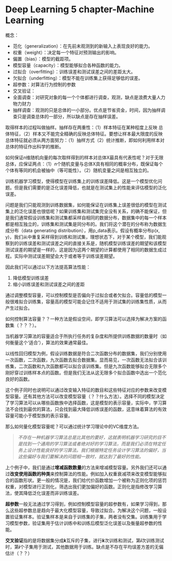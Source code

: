 # Deep Learning 5 chapter-Machine Learning

概念：

- 范化（generalization）：在先前未观测到的新输入上表现良好的能力。
- 权重（weight）：决定每一个特征对预测输出的影响。
- 偏置（bias）：模型的截距项。
- 模型容量（capacity）：模型能够拟合各种函数的能力。
- 过拟合（overfitting）：训练误差和测试误差之间的差距太大。
- 欠拟合（underfitting）：模型不能在训练集上获得足够低的误差。
- 超参数：对算法行为控制的参数
- 交叉验证：
- 全面调查：对研究对象的每一个个体都进行调查，观测，缺点是浪费大量人力物力财力
- 抽样调查：观测的只是总体的一小部分。优点是节省资金，时间，因为抽样调查只是调查总体的一部分，所以缺点是存在抽样误差。


取得样本的过程叫做抽样。抽样存在两重性：（1）样本特征在某种程度上反映 总体特征，（2）样本又不能完全精确的反映总体特征。要想让样本最大限度的反映总体特征就必须从两方面努力：（1）抽样方式（2）统计推断，即如何利用样本对总体的特征作出科学的推断。

如何保证*n*维随机向量的每次取样得到的样本对总体X最具有代表性呢？对于无限总体，应保证两点：（1）*n*个随机变量与总体X具有相同的概率分布，既保证每个个体有等同的机会被抽中（等可能性）。（2）随机变量之间是相互独立的。

训练机器学习模型，使得模型在训练集上的训练误差降低。这是一个模型优化问题。但是我们需要的是泛化误差降低，也就是在测试集上的性能来评估模型的泛化误差。

问题是我们只能观测到训练数据集，如何能保证在训练集上误差很低的模型在测试集上的泛化误差也很低呢？如果训练集和测试集完全没有关系，的确不能保证，但是我们通常假设训练集和测试集都采样自相同的数据分布，数据集中的每一个样本都是相互独立的，训练集和测试集是同分布的。我们将这个潜在的分布称为数据生成分布（data generating distribution），用p_data表示。假设有概率分布p(x, y)，我们从中重复采样得到训练和测试集，理想状态下，对于某个模型，我们能观察到的训练误差和测试误差之间的直接关系是，随机模型训练误差的期望和该模型测试误差的期望是一样的，这是因为这两个期望的计算都使用了相同的数据生成过程。实际中测试误差期望会大于或者等于训练误差期望。

因此我们可以通过以下方法提高算法性能：

  1. 降低模型训练误差
  2. 缩小训练误差和测试误差之间的差距

通过调整模型容量，可以控制模型是否偏向于过拟合或者欠拟合。容量低的模型一般很难拟合训练集，容量高的模型可能会记住不适用于测试集的训练集性质，从而产生过拟合。

如何控制算法容量？？一种方法是假设空间，即学习算法可以选择为解决方案的函数集（？？？）。

当机器学习算法的容量适合于所执行任务的复杂度和所提供训练数据的数量时（如何衡量这个‘适合’），算法的效果通常最佳。

以线性回归模型为例，假设训练数据是符合二次函数分布的数据集，我们分别使用一次函数，二次函数，九次函数去拟合数据集。显而易见，一次函数无法拟合该训练集，二次函数和九次函数都可以拟合该训练集。但是九次函数能够拟合无限多个刚好穿过训练样本点的函数。但是我们无法从这无限多个拟合函数中选出一个范化良好的函数。

这个例子同时也说明可以通过改变输入特征的数目和这些特征对应的参数来改变模型容量。还有其他方法可以改变模型容量（？？什么方法）。选择不同的模型决定了学习算法可以从哪些函数族中选择函数，这是模型的表示容量，实际中，学习算法不会找到最优的算法，只会找到最大降低训练误差的函数，这意味着算法的有效容量可能小于模型族的表示容量。

那么如何量化模型容量呢？可以通过统计学习理论中的VC维度方法。

> *不存在一种机器学习算法总是比其他的要好，这就表明机器学习研究的目不是找到一个通用的学习算法或者绝对好的学习算法，而是我们必须在特定任务上设计性能良好的学习算法。我们根据特定任务设计学习算法的偏好，当这些偏好与我们要解决的问题相一致时，就达到了最好的性能。*

  上个例子中，我们是通过**增减函数数量**的方法来增减模型容量。另外我们还可以通过**改变使用函数的种类**来控制算法的性能。例如加入权重衰减项来改变模型能够拟合的函数形状。更一般的情况是，我们给代价函数增加一个被称为正则化项的惩罚权重，对模型进行正则化，筛选出我们更加偏好的函数。正则化是指修改学习算法，使其降低泛化误差而非训练误差。

**超参数**一般无法通过学习得到，例如控制模型容量的超参数有，如果学习得到，那么这些超参数总是趋向于最大化模型容量，导致过拟合。为解决这个问题，一般设置验证集样本。验证集样本是来自于训练集的子集，两者没有交集。训练集用于学习模型参数，验证集用于估计训练中和训练后模型泛化误差以及衡量超参数的性能。

**交叉验证**指的是将数据集分成***k***互斥的子集，进行***k***次训练和测试，第***i***次训练测试时，第***i***个子集用于测试，其他数据用于训练。缺点是不存在平均误差方差的无偏估计（？？）

